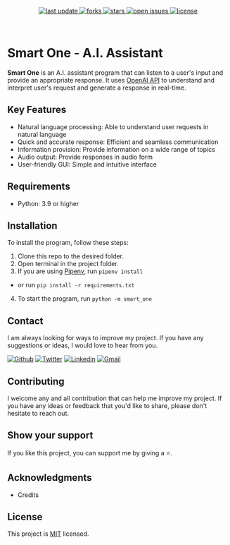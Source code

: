 <div align="center">
<!-- Badges -->
<p>
  <a href="">
    <img src="https://img.shields.io/github/last-commit/IndieCoderMM/smart-one-ai" alt="last update" />
  </a>
  <a href="https://github.com/IndieCoderMM/smart-one-ai/network/members">
    <img src="https://img.shields.io/github/forks/IndieCoderMM/smart-one-ai" alt="forks" />
  </a>
  <a href="https://github.com/IndieCoderMM/smart-one-ai/stargazers">
    <img src="https://img.shields.io/github/stars/IndieCoderMM/smart-one-ai" alt="stars" />
  </a>
  <a href="https://github.com/IndieCoderMM/smart-one-ai/issues/">
    <img src="https://img.shields.io/github/issues/IndieCoderMM/smart-one-ai" alt="open issues" />
  </a>
  <a href="https://github.com/IndieCoderMM/smart-one-ai/blob/master/LICENSE">
    <img src="https://img.shields.io/github/license/IndieCoderMM/smart-one-ai.svg" alt="license" />
  </a>
</p>
</div>
<br />

# Smart One - A.I. Assistant

**Smart One** is an A.I. assistant program that can listen to a user's input and provide an appropriate response. It uses [OpenAI API](https://beta.openai.com/docs/api-reference?lang=python) to understand and interpret user's request and generate a response in real-time.

## Key Features

- Natural language processing: Able to understand user requests in natural language
- Quick and accurate response: Efficient and seamless communication
- Information provision: Provide information on a wide range of topics
- Audio output: Provide responses in audio form
- User-friendly GUI: Simple and intuitive interface

## Requirements

- Python: 3.9 or higher

## Installation

To install the program, follow these steps:

1. Clone this repo to the desired folder.
2. Open terminal in the project folder.
3. If you are using [Pipenv](https://pypi.org/project/pipenv/), run `pipenv install` 
  - or run `pip install -r requirements.txt`
4. To start the program, run `python -m smart_one`

## Contact

I am always looking for ways to improve my project. If you have any suggestions or ideas, I would love to hear from you.

[![Github](https://img.shields.io/badge/GitHub-1FFFFFF?style=for-the-badge&logo=github&logoColor=black)](https://github.com/IndieCoderMM)
[![Twitter](https://img.shields.io/badge/Twitter-1DA1F2?style=for-the-badge&logo=twitter&logoColor=white)](https://twitter.com/hthant_oo)
[![Linkedin](https://img.shields.io/badge/LinkedIn-0077B5?style=for-the-badge&logo=linkedin&logoColor=white)](https://linkedin.com/in/hthantoo)
[![Gmail](https://img.shields.io/badge/Gmail-D14836?style=for-the-badge&logo=gmail&logoColor=white)](hthant00chk@gmail.com)


<!-- CONTRIBUTING -->

## Contributing

I welcome any and all contribution that can help me improve my project. If you have any ideas or feedback that you'd like to share, please don't hesitate to reach out.


<!-- SUPPORT -->

## Show your support

If you like this project, you can support me by giving a ⭐.


<!-- ACKNOWLEDGEMENTS -->

##  Acknowledgments
- Credits


<!-- LICENSE -->

## License 

This project is [MIT](./LICENSE) licensed.


